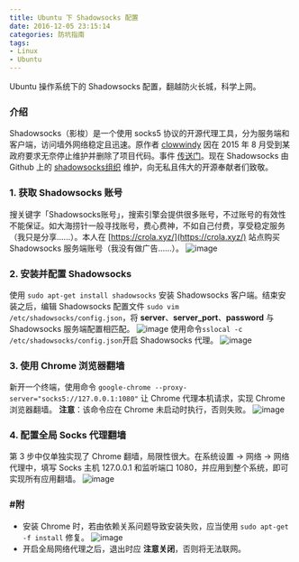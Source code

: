 ```yaml
---
title: Ubuntu 下 Shadowsocks 配置
date: 2016-12-05 23:15:14
categories: 防坑指南
tags: 
- Linux
- Ubuntu
---
```

Ubuntu 操作系统下的 Shadowsocks 配置，翻越防火长城，科学上网。<!-- more -->

### 介绍
Shadowsocks（影梭）是一个使用 socks5 协议的开源代理工具，分为服务端和客户端，访问墙外网络稳定且迅速。原作者 [clowwindy](https://github.com/clowwindy) 因在 2015 年 8 月受到某政府要求无奈停止维护并删除了项目代码。事件 [传送门](https://web.archive.org/web/20150822042959/https://github.com/shadowsocks/shadowsocks-iOS/issues/124#issuecomment-133630294)。现在 Shadowsocks 由 Github 上的 [shadowsocks组织](https://github.com/shadowsocks) 维护，向无私且伟大的开源奉献者们致敬。

### 1. 获取 Shadowsocks 账号
搜关键字「Shadowsocks账号」，搜索引擎会提供很多账号，不过账号的有效性不能保证。如大海捞针一般寻找账号，费心费神，不如自己付费，享受稳定服务（我只是分享......）。本人在 [https://crola.xyz/](https://crola.xyz/) 站点购买 Shadowsocks 服务端账号（我没有做广告......）。
![image](http://ogvr8n3tg.bkt.clouddn.com/Ubuntu%E7%8E%AF%E5%A2%83%E4%B8%8BShadowsocks%E9%85%8D%E7%BD%AE/1.png)

### 2. 安装并配置 Shadowsocks
使用 `sudo apt-get install shadowsocks` 安装 Shadowsocks 客户端。结束安装之后，编辑 Shadowsocks 配置文件 `sudo vim /etc/shadowsocks/config.json`，将 **server**、**server_port**、**password** 与 Shadowsocks 服务端配置相匹配。
![image](http://ogvr8n3tg.bkt.clouddn.com/Ubuntu%E7%8E%AF%E5%A2%83%E4%B8%8BShadowsocks%E9%85%8D%E7%BD%AE/2.png)
使用命令`sslocal -c /etc/shadowsocks/config.json`开启 Shadowsocks 代理。
![image](http://ogvr8n3tg.bkt.clouddn.com/Ubuntu%E7%8E%AF%E5%A2%83%E4%B8%8BShadowsocks%E9%85%8D%E7%BD%AE/3.png)

### 3. 使用 Chrome 浏览器翻墙
新开一个终端，使用命令 `google-chrome --proxy-server="socks5://127.0.0.1:1080"` 让 Chrome 代理本机请求，实现 Chrome 浏览器翻墙。
**注意**：该命令应在 Chrome 未启动时执行，否则失败。
![image](http://ogvr8n3tg.bkt.clouddn.com/Ubuntu%E7%8E%AF%E5%A2%83%E4%B8%8BShadowsocks%E9%85%8D%E7%BD%AE/4.png)

### 4. 配置全局 Socks 代理翻墙
第 3 步中仅单独实现了 Chrome 翻墙，局限性很大。在系统设置 -> 网络 -> 网络代理中，填写 Socks 主机 127.0.0.1 和监听端口 1080，并应用到整个系统，即可实现所有应用翻墙。
![image](http://ogvr8n3tg.bkt.clouddn.com/Ubuntu%E7%8E%AF%E5%A2%83%E4%B8%8BShadowsocks%E9%85%8D%E7%BD%AE/5.png)

### #附
* 安装 Chrome 时，若由依赖关系问题导致安装失败，应当使用 `sudo apt-get -f install` 修复。
![image](http://ogvr8n3tg.bkt.clouddn.com/Ubuntu%E7%8E%AF%E5%A2%83%E4%B8%8BShadowsocks%E9%85%8D%E7%BD%AE/6.png)
* 开启全局网络代理之后，退出时应 **注意关闭**，否则将无法联网。